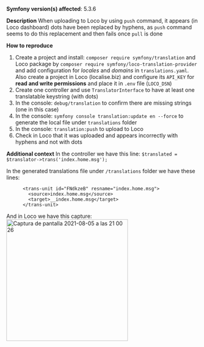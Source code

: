 **Symfony version(s) affected**: 5.3.6

**Description**
When uploading to Loco by using `push` command, it appears (in Loco dashboard) dots have been replaced by hyphens, as `push` command seems to do this replacement and then fails once `pull` is done

**How to reproduce**
1. Create a project and install: `composer require symfony/translation` and Loco package by `composer require symfony/loco-translation-provider` and add configuration for _locales_ and _domains_ in `translations.yaml`. Also create a project in Loco (localise.biz) and configure its `API_KEY` for **read and write permissions** and place it in `.env` file (`LOCO_DSN`)
2. Create one controller and use `TranslatorInterface` to have at least one translatable keystring (with dots)
3. In the console: `debug/translation` to confirm there are missing strings (one in this case)
4. In the console: `symfony console translation:update en --force` to generate the local file under `translations` folder
5. In the console: `translation:push` to upload to Loco
6. Check in Loco that it was uploaded and appears incorrectly with hyphens and not with dots

**Additional context**
In the controller we have this line: `$translated = $translator->trans('index.home.msg');`

In the generated translations file under `/translations` folder we have these lines:
```
      <trans-unit id="FNdkzeB" resname="index.home.msg">
        <source>index.home.msg</source>
        <target>__index.home.msg</target>
      </trans-unit>
```

And in Loco we have this capture:
<img width="318" alt="Captura de pantalla 2021-08-05 a las 21 00 26" src="https://user-images.githubusercontent.com/2869841/128406234-b9646392-0640-42a9-a3ec-28ec5a6149bb.png">


